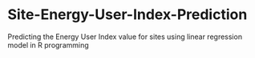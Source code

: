 # Site-Energy-User-Index-Prediction
Predicting the Energy User Index value for sites using linear regression model in R programming
